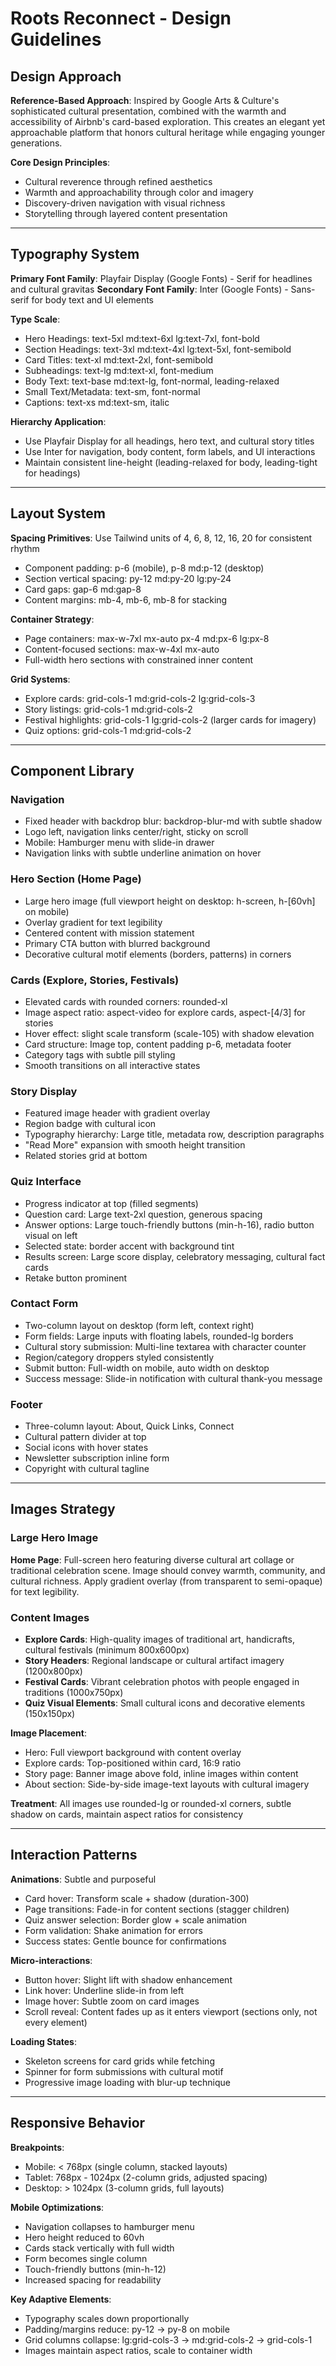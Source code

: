 # Roots Reconnect - Design Guidelines

## Design Approach

**Reference-Based Approach**: Inspired by Google Arts & Culture's sophisticated cultural presentation, combined with the warmth and accessibility of Airbnb's card-based exploration. This creates an elegant yet approachable platform that honors cultural heritage while engaging younger generations.

**Core Design Principles**:
- Cultural reverence through refined aesthetics
- Warmth and approachability through color and imagery
- Discovery-driven navigation with visual richness
- Storytelling through layered content presentation

---

## Typography System

**Primary Font Family**: Playfair Display (Google Fonts) - Serif for headlines and cultural gravitas
**Secondary Font Family**: Inter (Google Fonts) - Sans-serif for body text and UI elements

**Type Scale**:
- Hero Headings: text-5xl md:text-6xl lg:text-7xl, font-bold
- Section Headings: text-3xl md:text-4xl lg:text-5xl, font-semibold
- Card Titles: text-xl md:text-2xl, font-semibold
- Subheadings: text-lg md:text-xl, font-medium
- Body Text: text-base md:text-lg, font-normal, leading-relaxed
- Small Text/Metadata: text-sm, font-normal
- Captions: text-xs md:text-sm, italic

**Hierarchy Application**:
- Use Playfair Display for all headings, hero text, and cultural story titles
- Use Inter for navigation, body content, form labels, and UI interactions
- Maintain consistent line-height (leading-relaxed for body, leading-tight for headings)

---

## Layout System

**Spacing Primitives**: Use Tailwind units of 4, 6, 8, 12, 16, 20 for consistent rhythm
- Component padding: p-6 (mobile), p-8 md:p-12 (desktop)
- Section vertical spacing: py-12 md:py-20 lg:py-24
- Card gaps: gap-6 md:gap-8
- Content margins: mb-4, mb-6, mb-8 for stacking

**Container Strategy**:
- Page containers: max-w-7xl mx-auto px-4 md:px-6 lg:px-8
- Content-focused sections: max-w-4xl mx-auto
- Full-width hero sections with constrained inner content

**Grid Systems**:
- Explore cards: grid-cols-1 md:grid-cols-2 lg:grid-cols-3
- Story listings: grid-cols-1 md:grid-cols-2
- Festival highlights: grid-cols-1 lg:grid-cols-2 (larger cards for imagery)
- Quiz options: grid-cols-1 md:grid-cols-2

---

## Component Library

### Navigation
- Fixed header with backdrop blur: backdrop-blur-md with subtle shadow
- Logo left, navigation links center/right, sticky on scroll
- Mobile: Hamburger menu with slide-in drawer
- Navigation links with subtle underline animation on hover

### Hero Section (Home Page)
- Large hero image (full viewport height on desktop: h-screen, h-[60vh] on mobile)
- Overlay gradient for text legibility
- Centered content with mission statement
- Primary CTA button with blurred background
- Decorative cultural motif elements (borders, patterns) in corners

### Cards (Explore, Stories, Festivals)
- Elevated cards with rounded corners: rounded-xl
- Image aspect ratio: aspect-video for explore cards, aspect-[4/3] for stories
- Hover effect: slight scale transform (scale-105) with shadow elevation
- Card structure: Image top, content padding p-6, metadata footer
- Category tags with subtle pill styling
- Smooth transitions on all interactive states

### Story Display
- Featured image header with gradient overlay
- Region badge with cultural icon
- Typography hierarchy: Large title, metadata row, description paragraphs
- "Read More" expansion with smooth height transition
- Related stories grid at bottom

### Quiz Interface
- Progress indicator at top (filled segments)
- Question card: Large text-2xl question, generous spacing
- Answer options: Large touch-friendly buttons (min-h-16), radio button visual on left
- Selected state: border accent with background tint
- Results screen: Large score display, celebratory messaging, cultural fact cards
- Retake button prominent

### Contact Form
- Two-column layout on desktop (form left, context right)
- Form fields: Large inputs with floating labels, rounded-lg borders
- Cultural story submission: Multi-line textarea with character counter
- Region/category droppers styled consistently
- Submit button: Full-width on mobile, auto width on desktop
- Success message: Slide-in notification with cultural thank-you message

### Footer
- Three-column layout: About, Quick Links, Connect
- Cultural pattern divider at top
- Social icons with hover states
- Newsletter subscription inline form
- Copyright with cultural tagline

---

## Images Strategy

### Large Hero Image
**Home Page**: Full-screen hero featuring diverse cultural art collage or traditional celebration scene. Image should convey warmth, community, and cultural richness. Apply gradient overlay (from transparent to semi-opaque) for text legibility.

### Content Images
- **Explore Cards**: High-quality images of traditional art, handicrafts, cultural festivals (minimum 800x600px)
- **Story Headers**: Regional landscape or cultural artifact imagery (1200x800px)
- **Festival Cards**: Vibrant celebration photos with people engaged in traditions (1000x750px)
- **Quiz Visual Elements**: Small cultural icons and decorative elements (150x150px)

**Image Placement**:
- Hero: Full viewport background with content overlay
- Explore cards: Top-positioned within card, 16:9 ratio
- Story page: Banner image above fold, inline images within content
- About section: Side-by-side image-text layouts with cultural imagery

**Treatment**: All images use rounded-lg or rounded-xl corners, subtle shadow on cards, maintain aspect ratios for consistency

---

## Interaction Patterns

**Animations**: Subtle and purposeful
- Card hover: Transform scale + shadow (duration-300)
- Page transitions: Fade-in for content sections (stagger children)
- Quiz answer selection: Border glow + scale animation
- Form validation: Shake animation for errors
- Success states: Gentle bounce for confirmations

**Micro-interactions**:
- Button hover: Slight lift with shadow enhancement
- Link hover: Underline slide-in from left
- Image hover: Subtle zoom on card images
- Scroll reveal: Content fades up as it enters viewport (sections only, not every element)

**Loading States**:
- Skeleton screens for card grids while fetching
- Spinner for form submissions with cultural motif
- Progressive image loading with blur-up technique

---

## Responsive Behavior

**Breakpoints**:
- Mobile: < 768px (single column, stacked layouts)
- Tablet: 768px - 1024px (2-column grids, adjusted spacing)
- Desktop: > 1024px (3-column grids, full layouts)

**Mobile Optimizations**:
- Navigation collapses to hamburger menu
- Hero height reduced to 60vh
- Cards stack vertically with full width
- Form becomes single column
- Touch-friendly buttons (min-h-12)
- Increased spacing for readability

**Key Adaptive Elements**:
- Typography scales down proportionally
- Padding/margins reduce: py-12 → py-8 on mobile
- Grid columns collapse: lg:grid-cols-3 → md:grid-cols-2 → grid-cols-1
- Images maintain aspect ratios, scale to container width